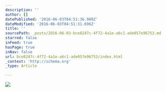 ```yaml
---
description: ''
author: []
datePublished: '2016-06-03T04:51:36.989Z'
dateModified: '2016-06-03T04:51:31.696Z'
title: ''
sourcePath: _posts/2016-06-03-bce8247c-4f72-4a1e-a6c1-ade057e96753.md
starred: false
inFeed: true
hasPage: true
inNav: false
url: bce8247c-4f72-4a1e-a6c1-ade057e96753/index.html
_context: 'http://schema.org'
_type: Article

---
```

![](https://the-grid-user-content.s3-us-west-2.amazonaws.com/2ae305be-608a-486b-b7a0-759fac45e3d8.jpg)